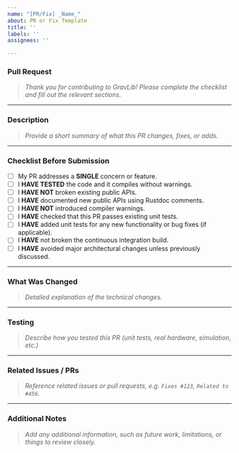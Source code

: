 ```yaml
---
name: "[PR/Fix] _Name_"
about: PR or Fix Template
title: ''
labels: ''
assignees: ''

---
```


### Pull Request

> *Thank you for contributing to GravLib! Please complete the checklist and fill out the relevant sections.*

---

### Description

> *Provide a short summary of what this PR changes, fixes, or adds.*

---

### Checklist Before Submission

- [ ] My PR addresses a **SINGLE** concern or feature.  
- [ ] I **HAVE TESTED** the code and it compiles without warnings.  
- [ ] I **HAVE NOT** broken existing public APIs.  
- [ ] I **HAVE** documented new public APIs using Rustdoc comments.  
- [ ] I **HAVE NOT** introduced compiler warnings.  
- [ ] I **HAVE** checked that this PR passes existing unit tests.  
- [ ] I **HAVE** added unit tests for any new functionality or bug fixes (if applicable).  
- [ ] I **HAVE** not broken the continuous integration build.  
- [ ] I **HAVE** avoided major architectural changes unless previously discussed.

---

### What Was Changed

> *Detailed explanation of the technical changes.*

---

### Testing

> *Describe how you tested this PR (unit tests, real hardware, simulation, etc.)*

---

### Related Issues / PRs

> *Reference related issues or pull requests, e.g. `Fixes #123`, `Related to #456`.* 

---

### Additional Notes

> *Add any additional information, such as future work, limitations, or things to review closely.*

